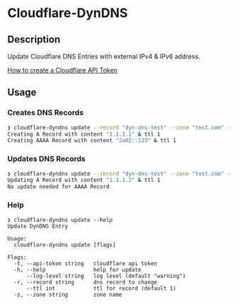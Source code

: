 # Cloudflare-DynDNS

## Description

Update Cloudflare DNS Entries with external IPv4 & IPv6 address.

[How to create a Cloudflare API Token](https://developers.cloudflare.com/api/tokens/create/)

## Usage

### Creates DNS Records

```bash
❯ cloudflare-dyndns update --record "dyn-dns-test" --zone "test.com" --api-token "mytoken"
Creating A Record with content "1.1.1.1" & ttl 1
Creating AAAA Record with content "2a02::123" & ttl 1
```

### Updates DNS Records

```bash
❯ cloudflare-dyndns update --record "dyn-dns-test" --zone "test.com" --api-token "mytoken"
Updating A Record with content "1.1.1.2" & ttl 1
No update needed for AAAA Record
```

### Help

```
❯ cloudflare-dyndns update --help
Update DynDNS Entry

Usage:
  cloudflare-dyndns update [flags]

Flags:
  -t, --api-token string   cloudflare api token
  -h, --help               help for update
      --log-level string   log level (default "warning")
  -r, --record string      dns record to change
      --ttl int            ttl for record (default 1)
  -z, --zone string        zone name
```
